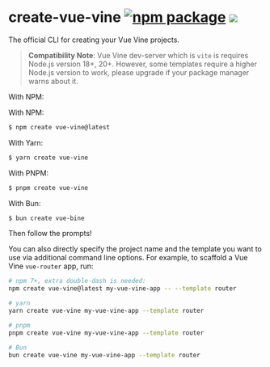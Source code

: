 # create-vue-vine <a href="https://npmjs.com/package/create-vite"><img src="https://img.shields.io/npm/v/create-vue-vine" alt="npm package"></a> <img src="https://img.shields.io/badge/experimental-aa58ff" />

The official CLI for creating your Vue Vine projects.

> **Compatibility Note**: Vue Vine dev-server which is `vite` is requires Node.js version 18+, 20+. However, some templates require a higher Node.js version to work, please upgrade if your package manager warns about it.

With NPM:

With NPM:

```bash
$ npm create vue-vine@latest
```

With Yarn:

```bash
$ yarn create vue-vine
```

With PNPM:

```bash
$ pnpm create vue-vine
```

With Bun:

```bash
$ bun create vue-bine
```

Then follow the prompts!

You can also directly specify the project name and the template you want to use via additional command line options. For example, to scaffold a Vue Vine `vue-router` app, run:

```bash
# npm 7+, extra double-dash is needed:
npm create vue-vine@latest my-vue-vine-app -- --template router

# yarn
yarn create vue-vine my-vue-vine-app --template router

# pnpm
pnpm create vue-vine my-vue-vine-app --template router

# Bun
bun create vue-vine my-vue-vine-app --template router
```
